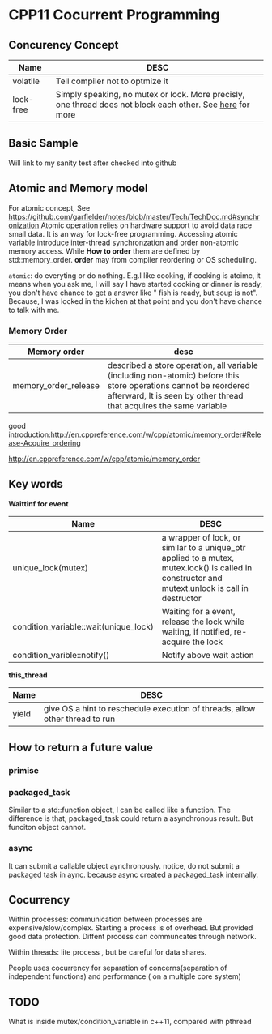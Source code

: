 # CPP11  Cocurrent Programming

## Concurency Concept
  Name          | DESC		
  ------------- | -------------
  volatile      | Tell compiler not to optmize it
 lock-free      | Simply speaking, no mutex or lock. More precisly, one thread does not block each other. See [here](http://preshing.com/20120612/an-introduction-to-lock-free-programming/) for more

## Basic Sample
Will link to my sanity test after checked into github

## Atomic and  Memory model 

For atomic concept, See https://github.com/garfielder/notes/blob/master/Tech/TechDoc.md#synchronization
Atomic operation relies on hardware support to avoid data race small data. It is an way for lock-free programming.  Accessing atomic variable introduce inter-thread synchronzation  and order non-atomic memory access.  While **How to order** them are defined by std::memory_order.    **order** may from compiler reordering or OS scheduling. 

```atomic```: do everyting or do nothing.  E.g.I like cooking, if  cooking is atoimc, it means when you ask me, I will say I  have started cooking or dinner is ready, you don't have chance to get a answer like " fish is ready, but  soup is not". Because, I was locked in the kichen at that point and you don't have chance to talk with me. 

### Memory Order
| Memory order | desc|
|--------------|-----|
|memory_order_release| described a store operation, all variable (including non-atomic) before this store operations  cannot be reordered afterward, It is seen by other thread that acquires the same variable|

good introduction:http://en.cppreference.com/w/cpp/atomic/memory_order#Release-Acquire_ordering


http://en.cppreference.com/w/cpp/atomic/memory_order

## Key words 

**Waittinf for event**

  Name          | DESC		
  ------------- | -------------
  unique_lock(mutex)  | a wrapper of lock, or similar to a unique_ptr applied to a mutex, mutex.lock() is called in constructor and mutext.unlock is call in destructor
 condition_variable::wait(unique_lock)   | Waiting for a event, release the lock while waiting,  if notified, re-acquire the lock
 condition_varible::notify()| Notify above wait action
 
 
 **this_thread**
 
  Name          | DESC		
  ------------- | -------------
  yield   |  give OS a hint to reschedule execution of threads, allow other thread to run

 
 
## How to return a future value

### primise

### packaged_task
Similar to a std::function object, I can be called like a  function. The difference is that, packaged_task could return a asynchronous result. 
But funciton object cannot. 
### async

It can submit a callable object aynchronously. notice, do not submit a packaged task in aync. because async created a packaged_task internally. 

## Cocurrency 

Within processes:  communication between processes are expensive/slow/complex. Starting a process is of overhead. But provided good data protection. Diffent process can communcates through network.

Within threads: lite process , but be careful for data shares. 

People uses cocurrency for separation of concerns(separation of independent functions)  and performance ( on a multiple core system)



## TODO
What is inside mutex/condition_variable in c++11, compared with pthread
